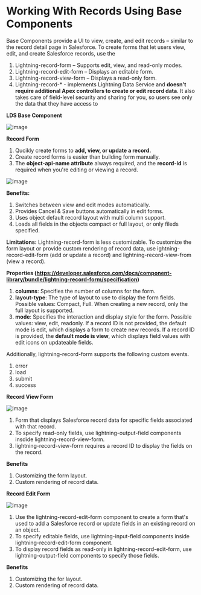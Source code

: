 # Working With Records Using Base Components

Base Components provide a UI to view, create, and edit records – similar to the record detail page in Salesforce. 
To create forms that let users view, edit, and create Salesforce records, use the 
1. Lightning-record-form – Supports edit, view, and read-only modes. 
2. Lightning-record-edit-form – Displays an editable form. 
3. Lightning-record-view-form – Displays a read-only form. 
4. Lightning-record-* - implements Lightning Data Service and **doesn’t require additional Apex controllers to create or edit record data**. It also takes care of field-level security and sharing for you, so users see only the data that they have access to

**LDS Base Component**
   
![image](https://github.com/user-attachments/assets/fb2f0a92-fd1c-4d96-8424-c0546acf4e9f)

**Record Form**

1. Qucikly create forms to **add, view, or update a record.**
2. Create record forms is easier than building form manually.
3. The **object-api-name attribute** always required, and the **record-id** is required when you're editing or viewing a record.
   
![image](https://github.com/user-attachments/assets/2e2690ee-3f2f-4904-8689-45992a6df3cf)

**Benefits:**
1. Switches between view and edit modes automatically.
2. Provides Cancel & Save buttons automatically in edit forms.
3. Uses object default record layout with multi column support.
4. Loads all fields in the objects compact or full layout, or only fileds specified.

**Limitations:**
Lightning-record-form is less customizable. To customize the form layout or provide custom rendering of record data, use ightning-record-edit-form (add or update a record) and lightning-record-view-from (view a record).

**Properties (https://developer.salesforce.com/docs/component-library/bundle/lightning-record-form/specification)**
1. **columns**: Specifies the number of columns for the form.
2. **layout-type**: The type of layout to use to display the form fields. Possible values: Compact, Full.
When creating a new record, only the full layout is supported.
3. **mode**: Specifies the interaction and display style for the form.
   Possible values: view, edit, readonly.
   If a record ID is not provided, the default mode is edit, which displays a form to create new records.
   If a record ID is provided, the **default mode is view**, which displays field values with edit icons on updateable fields.

Additionally, lightning-record-form supports the following custom events.
1. error
2. load
3. submit
4. success



**Record View Form**

![image](https://github.com/user-attachments/assets/5cb89714-4b09-4b7f-810f-fc4cbe09a7af)

1. Form that displays Salesforce record data for specific fields associated with that record.
2. To specify read-only fields, use lightning-output-field components insdide lightning-record-view-form.
3. lightning-record-view-form requires a record ID to display the fields on the record.

**Benefits**
1. Customizing the form layout.
2. Custom rendering of record data.

**Record Edit Form**

![image](https://github.com/user-attachments/assets/101089bb-473f-4427-9457-5f8a6e1ccd59)

1. Use the lightning-record-edit-form component to create a form that's used to add a Salesforce record or update fields in an existing record on an object.
2. To specify editable fields, use lightning-input-field components inside lightning-record-edit-form component.
3. To display record fields as read-only in lightning-record-edit-form, use lightning-output-field components to specify those fields.

**Benefits**
1. Customizing the for layout.
2. Custom rendering of record data.

